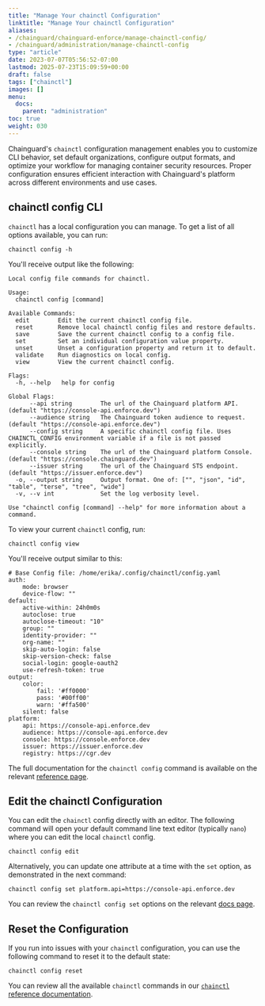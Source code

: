 ```yaml
---
title: "Manage Your chainctl Configuration"
linktitle: "Manage Your chainctl Configuration"
aliases:
- /chainguard/chainguard-enforce/manage-chainctl-config/
- /chainguard/administration/manage-chainctl-config
type: "article"
date: 2023-07-07T05:56:52-07:00
lastmod: 2025-07-23T15:09:59+00:00
draft: false
tags: ["chainctl"]
images: []
menu:
  docs:
    parent: "administration"
toc: true
weight: 030
---
```


Chainguard's `chainctl` configuration management enables you to customize CLI behavior, set default organizations, configure output formats, and optimize your workflow for managing container security resources. Proper configuration ensures efficient interaction with Chainguard's platform across different environments and use cases.

## chainctl config CLI

`chainctl` has a local configuration you can manage. To get a list of all options available, you can run:

```shell
chainctl config -h
```

You'll receive output like the following:

```
Local config file commands for chainctl.

Usage:
  chainctl config [command]

Available Commands:
  edit        Edit the current chainctl config file.
  reset       Remove local chainctl config files and restore defaults.
  save        Save the current chainctl config to a config file.
  set         Set an individual configuration value property.
  unset       Unset a configuration property and return it to default.
  validate    Run diagnostics on local config.
  view        View the current chainctl config.

Flags:
  -h, --help   help for config

Global Flags:
      --api string        The url of the Chainguard platform API. (default "https://console-api.enforce.dev")
      --audience string   The Chainguard token audience to request. (default "https://console-api.enforce.dev")
      --config string     A specific chainctl config file. Uses CHAINCTL_CONFIG environment variable if a file is not passed explicitly.
      --console string    The url of the Chainguard platform Console. (default "https://console.chainguard.dev")
      --issuer string     The url of the Chainguard STS endpoint. (default "https://issuer.enforce.dev")
  -o, --output string     Output format. One of: ["", "json", "id", "table", "terse", "tree", "wide"]
  -v, --v int             Set the log verbosity level.

Use "chainctl config [command] --help" for more information about a command.
```

To view your current `chainctl` config, run:

```shell
chainctl config view
```

You'll receive output similar to this:

```output
# Base Config file: /home/erika/.config/chainctl/config.yaml
auth:
    mode: browser
    device-flow: ""
default:
    active-within: 24h0m0s
    autoclose: true
    autoclose-timeout: "10"
    group: ""
    identity-provider: ""
    org-name: ""
    skip-auto-login: false
    skip-version-check: false
    social-login: google-oauth2
    use-refresh-token: true
output:
    color:
        fail: '#ff0000'
        pass: '#00ff00'
        warn: '#ffa500'
    silent: false
platform:
    api: https://console-api.enforce.dev
    audience: https://console-api.enforce.dev
    console: https://console.enforce.dev
    issuer: https://issuer.enforce.dev
    registry: https://cgr.dev
```

The full documentation for the `chainctl config` command is available on the relevant [reference page](/chainguard/chainctl/chainctl-docs/chainctl_config/).

## Edit the chainctl Configuration

You can edit the `chainctl` config directly with an editor. The following command will open your default command line text editor (typically `nano`) where you can edit the local `chainctl` config.

```shell
chainctl config edit
```

Alternatively, you can update one attribute at a time with the `set` option, as demonstrated in the next command:

```shell
chainctl config set platform.api=https://console-api.enforce.dev
```

You can review the `chainctl config set` options on the relevant [docs page](/chainguard/chainctl/chainctl-docs/chainctl_config_set/).

## Reset the Configuration

If you run into issues with your `chainctl` configuration, you can use the following command to reset it to the default state:

```shell
chainctl config reset
```

You can review all the available `chainctl` commands in our [`chainctl` reference documentation](/chainguard/chainctl/chainctl-docs/chainctl/).
